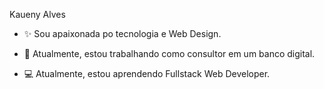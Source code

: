 Kaueny Alves

- ✨ Sou apaixonada po tecnologia e  Web Design.

- 🔭 Atualmente, estou trabalhando como consultor em um banco digital.

- 💻 Atualmente, estou aprendendo Fullstack Web Developer.

<!--
**Kaueny-Alves/Kaueny-Alves** is a ✨ _special_ ✨ repository because its `README.md` (this file) appears on your GitHub profile.

